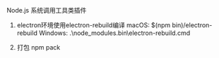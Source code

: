 Node.js 系统调用工具类插件

1. electron环境使用electron-rebuild编译
macOS:
$(npm bin)/electron-rebuild
Windows:
.\node_modules\.bin\electron-rebuild.cmd

2. 打包
npm pack